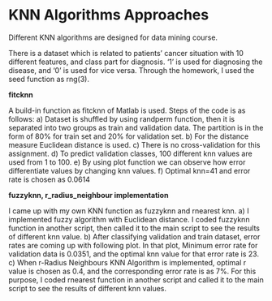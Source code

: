 # KNN Algorithms Approaches
Different KNN algorithms are designed for data mining course.

There is a dataset which is related to patients’ cancer situation with 10 different features, and class part for diagnosis. ‘1’ is used for diagnosing the disease, and ‘0’ is used for vice versa. Through the homework, I used the seed function as rng(3).

**fitcknn**

A build-in function as fitcknn of Matlab is used. Steps of the code is as follows:
a)	Dataset is shuffled by using randperm function, then it is separated into two groups as train and validation data. The partition is in the form of 80% for train set and 20% for validation set.
b)	For the distance measure Euclidean distance is used.
c)	There is no cross-validation for this assignment.
d)	To predict validation classes, 100 different knn values are used from 1 to 100.
e)	By using plot function we can observe how error differentiate values by changing knn values.
f)  Optimal knn=41 and error rate is chosen as 0.0614

**fuzzyknn, r_radius_neighbour implementation**

I came up with my own KNN function as fuzzyknn and rnearest knn.
a) I implemented fuzzy algorithm with Euclidean distance. I coded fuzzyknn function in another script, then called it to the main script to see the results of different knn value.
b) After classifying validation and train dataset, error rates are coming up with following plot. In that plot, Minimum error rate for validation data is 0.0351, and the optimal knn value for that error rate is 23.
c) When r-Radius Neighbours KNN Algorithm is implemented, optimal r value is chosen as 0.4, and the corresponding error rate is as 7%. For this purpose, I coded rnearest function in another script and called it to the main script to see the results of different knn values.
